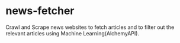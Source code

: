# news-fetcher
Crawl and Scrape news websites to fetch articles and to filter out the relevant articles using Machine Learning(AlchemyAPI).
